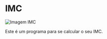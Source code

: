 # IMC 

<img src="https://lucianaspina.com.br/wp-content/uploads/2018/05/IMC.jpg" alt="Imagem IMC">

Este é um programa para se calcular o seu IMC.